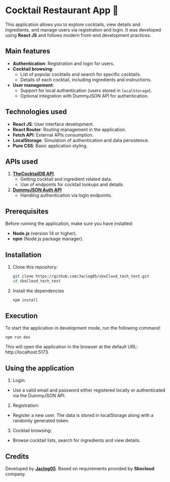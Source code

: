 # Cocktail Restaurant App 🍹

This application allows you to explore cocktails, view details and ingredients, and manage users via registration and login. It was developed using **React JS** and follows modern front-end development practices.

## Main features

- **Authentication**: Registration and login for users.
- **Cocktail browsing**:
  - List of popular cocktails and search for specific cocktails.
  - Details of each cocktail, including ingredients and instructions.
- **User management**:
  - Support for local authentication (users stored in `localStorage`).
  - Optional integration with DummyJSON API for authentication.

## Technologies used

- **React JS**: User interface development.
- **React Router**: Routing management in the application.
- **Fetch API**: External APIs consumption.
- **LocalStorage**: Simulation of authentication and data persistence.
- **Pure CSS**: Basic application styling.

## APIs used

1. **[TheCocktailDB API](https://www.thecocktaildb.com/)**.
   - Getting cocktail and ingredient related data.
   - Use of endpoints for cocktail lookups and details.
2. **[DummyJSON Auth API](https://dummyjson.com/docs/auth)**
   - Handling authentication via login endpoints.

## Prerequisites

Before running the application, make sure you have installed:

- **Node.js** (version 14 or higher).
- **npm** (Node.js package manager).

## Installation

1. Clone this repository:
   ```bash
   git clone https://github.com/Jaclog05/sbxCloud_tech_test.git
   cd sbxCloud_tech_test
   ```

2. Install the dependencies
    ```bash
    npm install
    ```

## Execution

To start the application in development mode, run the following command:

    npm run dev

This will open the application in the browser at the default URL: http://localhost:5173.

## Using the application

1. Login:

- Use a valid email and password either registered locally or authenticated via the DummyJSON API.

2. Registration:
- Register a new user. The data is stored in localStorage along with a randomly generated token.

3. Cocktail browsing:
- Browse cocktail lists, search for ingredients and view details.

## Credits

Developed by **[Jaclog05](https://github.com/Jaclog05)**.
Based on requirements provided by **Sbxcloud** company.